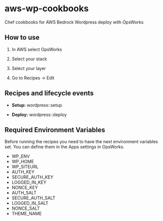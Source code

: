 # aws-wp-cookbooks
Chef cookbooks for AWS Bedrock Wordpress deploy with OpsWorks

How to use
----------

1. In AWS select OpsWorks

2. Select your stack

3. Select your layer

4. Go to Recipes -> Edit


Recipes and lifecycle events
----------------------------

* **Setup:** wordpress::setup

* **Deploy:** wordpress::deploy


Required Environment Variables
------------------------------

Before running the recipes you need to have the next environment variables set. You can define them in the Apps settings in OpsWorks.

* WP_ENV
* WP_HOME
* WP_SITEURL
* AUTH_KEY
* SECURE_AUTH_KEY
* LOGGED_IN_KEY
* NONCE_KEY
* AUTH_SALT
* SECURE_AUTH_SALT
* LOGGED_IN_SALT
* NONCE_SALT
* THEME_NAME
